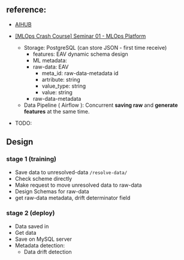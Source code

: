 ## reference:
- [AIHUB][1]
-  [[MLOps Crash Course] Seminar 01 - MLOps Platform][2] 
    - Storage: PostgreSQL (can store JSON - first time receive)
      - features: EAV dynamic schema design
      - ML metadata: 
      - raw-data: EAV
        - meta_id: raw-data-metadata id
        - artribute: string
        - value_type: string
        - value: string
      - raw-data-metadata
    - Data Pipeline ( Airflow ): Concurrent **saving raw** and **generate features** at the same time.

- TODO:  
## Design
### stage 1 (training)
- Save data to unresolved-data `/resolve-data/`
- Check scheme directly
- Make request to move unresolved data to raw-data
- Design Schemas for raw-data
- get raw-data metadata, drift determinator field

### stage 2 (deploy)
- Data saved in 
- Get data
- Save on MySQL server
- Metadata detection:
  - Data drift detection




[1]:https://aihub.ml/competitions/376
[2]:https://www.youtube.com/watch?v=gsLezXRGeSg&t=1385s